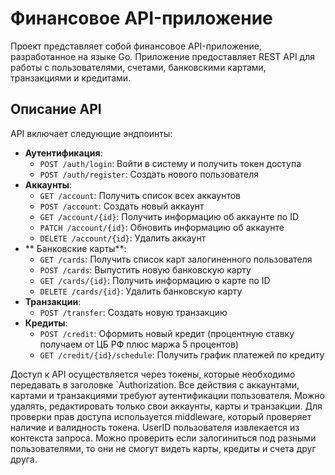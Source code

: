 # Финансовое API-приложение

Проект представляет собой финансовое API-приложение, разработанное на языке Go. Приложение предоставляет REST API для работы с пользователями, счетами, банковскими картами, транзакциями и кредитами.

## Описание API
API включает следующие эндпоинты:
- **Аутентификация**:
  - `POST /auth/login`: Войти в систему и получить токен доступа
  - `POST /auth/register`: Создать нового пользователя
- **Аккаунты**:
  - `GET /account`: Получить список всех аккаунтов
  - `POST /account`: Создать новый аккаунт
  - `GET /account/{id}`: Получить информацию об аккаунте по ID
  - `PATCH /account/{id}`: Обновить информацию об аккаунте
  - `DELETE /account/{id}`: Удалить аккаунт
- ** Банковские карты**: 
  - `GET /cards`: Получить список карт залогиненного пользователя
  - `POST /cards`: Выпустить новую банковскую карту
  - `GET /cards/{id}`: Получить информацию о карте по ID
  - `DELETE /cards/{id}`: Удалить банковскую карту
- **Транзакции**:
  - `POST /transfer`: Создать новую транзакцию
- **Кредиты**:
  - `POST /credit`: Оформить новый кредит (процентную ставку получаем от ЦБ РФ плюс маржа 5 процентов)
  - `GET /credit/{id}/schedule`: Получить график платежей по кредиту

Доступ к API осуществляется через токены, которые необходимо передавать в заголовке `Authorization.
Все действия с аккаунтами, картами и транзакциями требуют аутентификации пользователя. Можно удалять, редактировать только свои аккаунты, карты и транзакции.
Для проверки прав доступа используется middleware, который проверяет наличие и валидность токена. UserID пользователя извлекается из контекста запроса. Можно проверить если залогиниться под разными пользователями, 
то они не смогут видеть карты, кредиты и счета друг друга.
